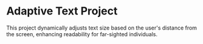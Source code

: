 # Adaptive Text Project

This project dynamically adjusts text size based on the user's distance from the screen, enhancing readability for far-sighted individuals.
